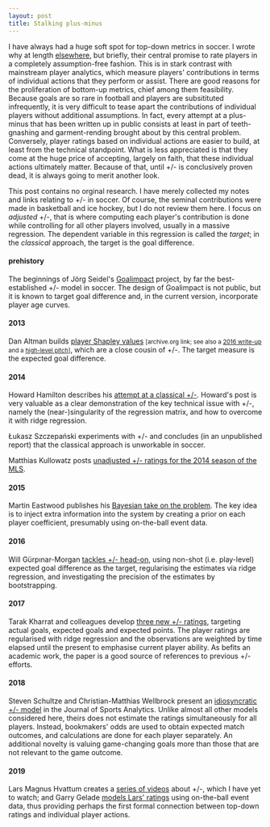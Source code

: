 ```yaml
---
layout: post
title: Stalking plus-minus
---
```

I have always had a huge soft spot for top-down metrics in soccer. I wrote why
at length 
[elsewhere](https://statsbomb.com/2014/05/picking-the-optimal-colombian-xi-for-the-world-cup/),
but briefly, their central promise to rate players
in a completely assumption-free fashion. This is in stark contrast with
mainstream player analytics, which measure
players' contributions in terms of individual actions that they perform or assist.
There are good reasons for the proliferation of bottom-up metrics, chief among them feasibility. 
Because
goals are so rare in football and players are subsitituted infrequently, it is
very difficult to tease apart the contributions of individual players without
additional assumptions.
In fact, every attempt at a plus-minus that has been written up in public consists at least in
part of teeth-gnashing and garment-rending brought about by this central problem.
Conversely, player ratings based on individual actions are easier to build, at
least from the technical standpoint. What is less appreciated is that they come 
at the huge price of accepting, largely on faith, that these individual actions 
ultimately matter. Because of that, until +/- is conclusively proven dead, it 
is always going to merit another look.

This post contains no orginal research. I have merely collected my notes and
links relating to +/- in soccer. Of course, the seminal contributions were
made in basketball and ice hockey, but I do not review them here. I focus 
on _adjusted_ +/-, that is where computing each player's contribution is done 
while controlling for all other players involved, usually in a massive regression.
The dependent variable in this regression is called the _target_; in the 
_classical_ approach, the target is the goal difference. 

#### prehistory
The beginnings of Jörg Seidel's [Goalimpact](https://www.goalimpact.com/about) project,
by far the best-established +/- model in soccer. The design of Goalimpact is
not public, but it is known to target goal difference and, in the current version, 
incorporate player age curves.

#### 2013
Dan Altman builds 
[player Shapley values](https://web.archive.org/web/20130922064558/www.bsports.com/statsinsights/football/introducing-the-shapley-value-to-football) 
<small>[archive.org link; see also a [2016 write-up](http://www.northyardanalytics.com/blog/2016/01/18/finding-the-weak-link/)
and a [high-level pitch](https://northyardanalytics.com/shapley-values-english-premier-league-2012-13.php)]</small>, 
which are a close cousin of +/-. The target measure is the expected goal difference.
  

#### 2014
Howard Hamilton describes his 
[attempt at a classical +/-](https://www.soccermetrics.net/player-performance/adjusted-plus-minus-deep-analysis).
Howard's post is very valuable as a clear demonstration of the key technical
issue with +/-, namely the (near-)singularity of the regression matrix, 
and how to overcome it with ridge regression.

Łukasz Szczepański experiments with +/- and concludes (in an 
unpublished report) that the classical approach is unworkable in soccer.

Matthias Kullowatz posts 
[unadjusted +/- ratings for the 2014 season of the MLS](https://www.americansocceranalysis.com/home/2014/12/28/plus-minus-mls).  

#### 2015
Martin Eastwood publishes his 
[Bayesian take on the problem](http://pena.lt/y/2015/02/26/playerrating-a-bayesian-method-for-evaluating-football-players/).
The key idea is to inject extra information into the system by creating
a prior on each player coefficient, presumably using on-the-ball event data.

#### 2016
Will Gürpınar-Morgan 
[tackles +/- head-on](https://2plus2equals11.com/2016/02/09/fools-gold-xg/),
using non-shot (i.e. play-level) expected goal difference as the target,
regularising the estimates via ridge regression, and investigating the 
precision of the estimates by bootstrapping.  

#### 2017
Tarak Kharrat and colleagues develop 
[three new +/- ratings](https://arxiv.org/abs/1706.04943), targeting
actual goals, expected goals and expected points. The player ratings are 
regularised with ridge regression and the observations are weighted by time 
elapsed until the present to emphasise current player ability. 
As befits an academic work, the paper is a good
source of references to previous +/- efforts.

#### 2018 
Steven Schultze and Christian-Matthias Wellbrock present 
an [idiosyncratic +/- model](https://content.iospress.com/articles/journal-of-sports-analytics/jsa225)
in the Journal of Sports Analytics. Unlike almost all other models considered here,
theirs does not estimate the ratings simultaneously for all players. Instead,
bookmakers' odds are used to obtain expected match outcomes, and calculations 
are done for each player separately. An additional novelty is valuing game-changing 
goals more than those that are not relevant to the game outcome.  

#### 2019
Lars Magnus Hvattum creates 
a [series of videos](https://www.youtube.com/channel/UC64jAkIQX-hD3pSnnOmr2MA)
about +/-, which I have yet to watch; and Garry Gelade
[models Lars' ratings](http://business-analytic.co.uk/blog/learning-to-love-plus-minus/)
using on-the-ball event data, thus providing perhaps the first formal connection
between top-down ratings and individual player actions.
